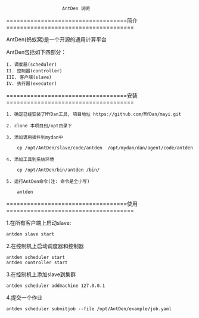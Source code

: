                          AntDen 说明


===================================简介=====================================

AntDen(蚂蚁窝)是一个开源的通用计算平台


AntDen包括如下四部分：

    I. 调度器(scheduler)
    II. 控制器(controller)
    III. 客户端(slave)
    IV. 执行器(executer)

===================================安装=====================================

    1. 确定已经安装了MYDan工具, 项目地址 https://github.com/MYDan/mayi.git

    2. clone 本项目到/opt目录下

    3. 添加调用插件到mydan中

        cp /opt/AntDen/slave/code/antden  /opt/mydan/dan/agent/code/antden

    4. 添加工具到系统环境

        cp /opt/AntDen/bin/antden /bin/

    5. 运行AntDen命令(注: 命令是全小写)

        antden

===================================使用=====================================

1.在所有客户端上启动slave:

    antden slave start

2.在控制机上启动调度器和控制器

    antden scheduler start
    antden controller start

3.在控制机上添加slave到集群

    antden scheduler addmachine 127.0.0.1

4.提交一个作业

    antden scheduler submitjob --file /opt/AntDen/example/job.yaml
